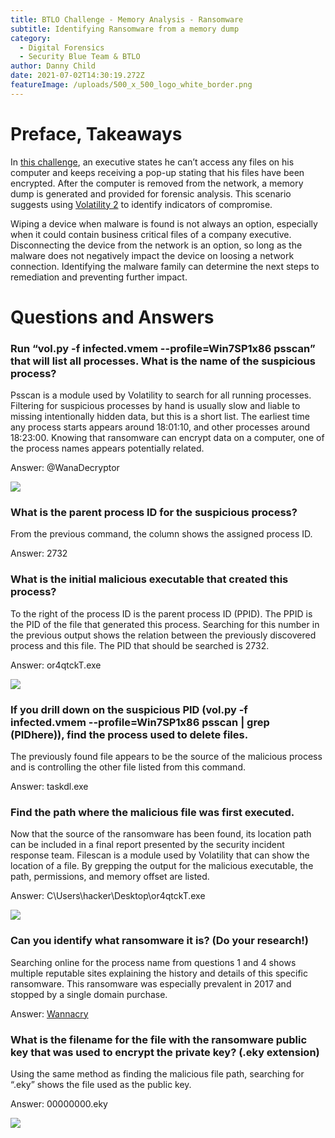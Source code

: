 ```yaml
---
title: BTLO Challenge - Memory Analysis - Ransomware
subtitle: Identifying Ransomware from a memory dump
category:
  - Digital Forensics
  - Security Blue Team & BTLO
author: Danny Child
date: 2021-07-02T14:30:19.272Z
featureImage: /uploads/500_x_500_logo_white_border.png
---
```

# **Preface, Takeaways**

In [this challenge](https://blueteamlabs.online/home/challenge/1), an executive states he can’t access any files on his computer and keeps receiving a pop-up stating that his files have been encrypted. After the computer is removed from the network, a memory dump is generated and provided for forensic analysis. This scenario suggests using [Volatility 2](https://github.com/volatilityfoundation/volatility) to identify indicators of compromise.

Wiping a device when malware is found is not always an option, especially when it could contain business critical files of a company executive. Disconnecting the device from the network is an option, so long as the malware does not negatively impact the device on loosing a network connection. Identifying the malware family can determine the next steps to remediation and preventing further impact.

# **Questions and Answers**

### **Run “vol.py -f infected.vmem --profile=Win7SP1x86 psscan” that will list all processes. What is the name of the suspicious process?**

Psscan is a module used by Volatility to search for all running processes. Filtering for suspicious processes by hand is usually slow and liable to missing intentionally hidden data, but this is a short list. The earliest time any process starts appears around 18:01:10, and other processes around 18:23:00. Knowing that ransomware can encrypt data on a computer, one of the process names appears potentially related.

Answer: @WanaDecryptor

![](/uploads/screenshot-2021-07-01-222307.jpg)

### **What is the parent process ID for the suspicious process?**

From the previous command, the column shows the assigned process ID.

Answer: 2732

### **What is the initial malicious executable that created this process?**

To the right of the process ID is the parent process ID (PPID). The PPID is the PID of the file that generated this process. Searching for this number in the previous output shows the relation between the previously discovered process and this file. The PID that should be searched is 2732.

Answer: or4qtckT.exe

![](/uploads/screenshot-2021-07-01-222228.jpg)

### **If you drill down on the suspicious PID (vol.py -f infected.vmem --profile=Win7SP1x86 psscan | grep (PIDhere)), find the process used to delete files.**

The previously found file appears to be the source of the malicious process and is controlling the other file listed from this command. 

Answer: taskdl.exe

### **Find the path where the malicious file was first executed.**

Now that the source of the ransomware has been found, its location path can be included in a final report presented by the security incident response team. Filescan is a module used by Volatility that can show the location of a file. By grepping the output for the malicious executable, the path, permissions, and memory offset are listed.

Answer: C\Users\hacker\Desktop\or4qtckT.exe

![](/uploads/screenshot-2021-07-01-224816.jpg)

### **Can you identify what ransomware it is? (Do your research!)**

Searching online for the process name from questions 1 and 4 shows multiple reputable sites explaining the history and details of this specific ransomware. This ransomware was especially prevalent in 2017 and stopped by a single domain purchase.

Answer: [Wannacry](https://attack.mitre.org/software/S0366/)

### **What is the filename for the file with the ransomware public key that was used to encrypt the private key? (.eky extension)**

Using the same method as finding the malicious file path, searching for “.eky” shows the file used as the public key.

Answer: 00000000.eky

![](/uploads/screenshot-2021-07-01-232804.jpg)